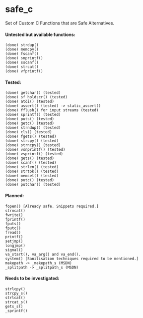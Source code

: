 # safe_c

Set of Custom C Functions that are Safe Alternatives.

#### Untested but available functions:

```
(done) strdup()
(done) memcpy()
(done) fscanf()
(done) snprintf()
(done) sscanf()
(done) strcat()
(done) vfprintf()
```

#### Tested:

```
(done) getchar() (tested)
(done) sf_holdscr() (tested)
(done) atoi() (tested)
(done) assert() (tested) -> static_assert()
(done) fflush() for input streams (tested)
(done) sprintf() (tested)
(done) puts() (tested)
(done) getc() (tested)
(done) strndup() (tested)
(done) cls() (tested)
(done) fgets() (tested)
(done) strcpy() (tested)
(done) strncpy() (tested)
(done) vsnprintf() (tested)
(done) vsprintf() (tested)
(done) gets() (tested)
(done) scanf() (tested)
(done) strlen() (tested)
(done) strtok() (tested)
(done) memset() (tested)
(done) putc() (tested)
(done) putchar() (tested)
```

#### Planned:

```
fopen() [Already safe. Snippets required.]
strncat()
fwrite()
fprintf()
fputs()
fputc()
fread()
printf()
setjmp()
longjmp()
signal()
va_start(), va_arg() and va_end().
system() [Sanitisation techniques required to be mentioned.]
makepath -> _makepath_s (MSDN)
_splitpath -> _splitpath_s (MSDN)
```

#### Needs to be investigated:

```
strlcpy()
strcpy_s()
strlcat()
strcat_s()
gets_s()
_sprintf()
```
